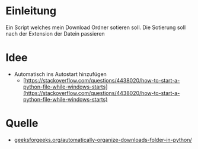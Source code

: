 # Einleitung
Ein Script welches mein Download Ordner sotieren soll.
Die Sotierung soll nach der Extension der Datein passieren






# Idee
- Automatisch ins Autostart hinzufügen
    - [https://stackoverflow.com/questions/4438020/how-to-start-a-python-file-while-windows-starts](https://stackoverflow.com/questions/4438020/how-to-start-a-python-file-while-windows-starts)


# Quelle
- [geeksforgeeks.org/automatically-organize-downloads-folder-in-python/](geeksforgeeks.org/automatically-organize-downloads-folder-in-python/)
